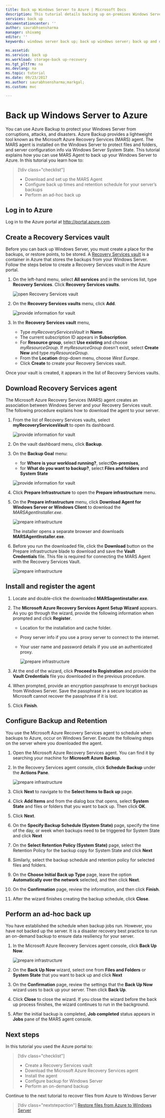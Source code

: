 ```yaml
---
title: Back up Windows Server to Azure | Microsoft Docs
description: This tutorial details backing up on-premises Windows Servers to a Recovery Services vault.
services: back up
documentationcenter: ''
author: saurabhsensharma
manager: shivamg
editor: ''
keywords: windows server back up; back up windows server; back up and disaster recovery

ms.assetid: 
ms.service: back up
ms.workload: storage-back up-recovery
ms.tgt_pltfrm: na
ms.devlang: na
ms.topic: tutorial
ms.date: 09/23/2017
ms.author: saurabhsensharma;markgal;
ms.custom: mvc

---
```

# Back up Windows Server to Azure


You can use Azure Backup to protect your Windows Server from corruptions, attacks, and disasters. Azure Backup provides a lightweight tool known as the Microsoft Azure Recovery Services (MARS) agent. The MARS agent is installed on the Windows Server to protect files and folders, and server configuration info via Windows Server System State. This tutorial explains how you can use MARS Agent to back up your Windows Server to Azure. In this tutorial you learn how to: 


> [!div class="checklist"]
> * Download and set up the MARS Agent
> * Configure back up times and retention schedule for your server’s backups
> * Perform an ad-hoc back up


## Log in to Azure

Log in to the Azure portal at http://portal.azure.com.

## Create a Recovery Services vault

Before you can back up Windows Server, you must create a place for the backups, or restore points, to be stored. A [Recovery Services vault](backup-azure-recovery-services-vault-overview.md) is a container in Azure that stores the backups from your Windows Server. Follow the steps below to create a Recovery Services vault in the Azure portal. 

1. On the left-hand menu, select **All services** and in the services list, type **Recovery Services**. Click **Recovery Services vaults**.

   ![open Recovery Services vault](./media/tutorial-backup-windows-server-to-azure/full-browser-open-rs-vault_2.png)

2. On the **Recovery Services vaults** menu, click **Add**.

   ![provide information for vault](./media/tutorial-backup-windows-server-to-azure/provide-vault-detail-2.png)

3. In the **Recovery Services vault** menu,

   - Type *myRecoveryServicesVault* in **Name**.
   - The current subscription ID appears in **Subscription**.
   - For **Resource group**, select **Use existing** and choose *myResourceGroup*. If *myResourceGroup* doesn't exist, select **Create New** and type *myResourceGroup*. 
   - From the **Location** drop-down menu, choose *West Europe*.
   - Click **Create** to create your Recovery Services vault.
 
Once your vault is created, it appears in the list of Recovery Services vaults.

## Download Recovery Services agent

The Microsoft Azure Recovery Services (MARS) agent creates an association between Windows Server and your Recovery Services vault. The following procedure explains how to download the agent to your server.

1. From the list of Recovery Services vaults, select **myRecoveryServicesVault** to open its dashboard.

   ![provide information for vault](./media/tutorial-backup-windows-server-to-azure/open-vault-from-list.png)

2. On the vault dashboard menu, click **Backup**.

3. On the **Backup Goal** menu:

   - for **Where is your workload running?**, select**On-premises**, 
   - for **What do you want to backup?**, select **Files and folders** and **System State** 

   ![provide information for vault](./media/tutorial-backup-windows-server-to-azure/backup-goal.png)
    
4. Click **Prepare Infrastructure** to open the **Prepare infrastructure** menu.
5. On the **Prepare infrastructure** menu, click **Download Agent for Windows Server or Windows Client** to download the *MARSAgentInstaller.exe*. 

   ![prepare infrastructure](./media/tutorial-backup-windows-server-to-azure/prepare-infrastructure.png)

   The installer opens a separate browser and downloads **MARSAgentInstaller.exe**.
 
6. Before you run the downloaded file, click the **Download** button on the Prepare infrastructure blade to download and save the **Vault Credentials** file. This file is required for connecting the MARS Agent with the Recovery Services Vault.

   ![prepare infrastructure](./media/tutorial-backup-windows-server-to-azure/download-vault-credentials.png)
 
## Install and register the agent

1. Locate and double-click the downloaded **MARSagentinstaller.exe**.
2. The **Microsoft Azure Recovery Services Agent Setup Wizard** appears. As you go through the wizard, provide the following information when prompted and click **Register**.
   - Location for the installation and cache folder.
   - Proxy server info if you use a proxy server to connect to the internet.
   - Your user name and password details if you use an authenticated proxy.

     ![prepare infrastructure](./media/tutorial-backup-windows-server-to-azure/mars-installer.png) 

3. At the end of the wizard, click **Proceed to Registration** and provide the **Vault Credentials** file you downloaded in the previous procedure.
 
4. When prompted, provide an encryption passphrase to encrypt backups from Windows Server. Save the passphrase in a secure location as Microsoft cannot recover the passphrase if it is lost.

5. Click **Finish**. 

## Configure Backup and Retention

You use the Microsoft Azure Recovery Services agent to schedule when backups to Azure, occur on Windows Server. Execute the following steps on the server where you downloaded the agent.

1. Open the Microsoft Azure Recovery Services agent. You can find it by searching your machine for **Microsoft Azure Backup**.

2.  In the Recovery Services agent console, click **Schedule Backup** under the **Actions Pane**.

    ![prepare infrastructure](./media/tutorial-backup-windows-server-to-azure/mars-schedule-backup.png)

3. Click **Next** to navigate to the **Select Items to Back up** page.

4. Click **Add Items** and from the dialog box that opens, select **System State** and files or folders that you want to back up. Then click **OK**.

5. Click **Next**.

6. On the **Specify Backup Schedule (System State)** page, specify the time of the day, or week when backups need to be triggered for System State and click **Next** 

7.  On the **Select Retention Policy (System State)** page, select the Retention Policy for the backup copy for System State and click **Next**
8. Similarly, select the backup schedule and retention policy for selected files and folders. 
8.  On the **Choose Initial Back up Type** page, leave the option **Automatically over the network** selected, and then click **Next**.
9.  On the **Confirmation** page, review the information, and then click **Finish**.
10. After the wizard finishes creating the backup schedule, click **Close**.

## Perform an ad-hoc back up

You have established the schedule when backup jobs run. However, you have not backed up the server. It is a disaster recovery best practice to run an on-demand backup to ensure data resiliency for your server.

1.  In the Microsoft Azure Recovery Services agent console, click **Back Up Now**.

    ![prepare infrastructure](./media/tutorial-backup-windows-server-to-azure/backup-now.png)

2.  On the **Back Up Now** wizard, select one from **Files and Folders** or **System State** that you want to back up and click **Next** 
3. On the **Confirmation** page, review the settings that the **Back Up Now** wizard uses to back up your server. Then click **Back Up**.
4.  Click **Close** to close the wizard. If you close the wizard before the back up process finishes, the wizard continues to run in the background.
4.  After the initial backup is completed, **Job completed** status appears in **Jobs** pane of the MARS agent console.


## Next steps

In this tutorial you used the Azure portal to: 
 
> [!div class="checklist"] 
> * Create a Recovery Services vault 
> * Download the Microsoft Azure Recovery Services agent 
> * Install the agent 
> * Configure backup for Windows Server 
> * Perform an on-demand backup 

Continue to the next tutorial to recover files from Azure to Windows Server

> [!div class="nextstepaction"] 
> [Restore files from Azure to Windows Server](./tutorial-backup-restore-files-windows-server.md) 

